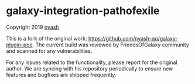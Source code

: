 # galaxy-integration-pathofexile

Copyright 2019 [nyash](https://github.com/nyash-qq)

This is a fork of the original work: https://github.com/nyash-qq/galaxy-plugin-poe. The current build was reviewed by FriendsOfGalaxy community and scanned for any vulnerabilities.

For any issues related to the functionality, please report for the original author. We are syncing with his repository periodically to ensure new features and bugfixes are shipped frequently.
